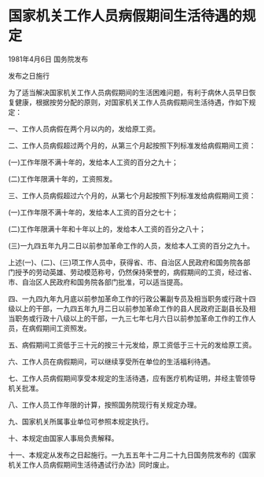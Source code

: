 # 国家机关工作人员病假期间生活待遇的规定

1981年4月6日 国务院发布

发布之日施行

<!-- INFO END -->

为了适当解决国家机关工作人员病假期间的生活困难问题，有利于病休人员早日恢复健康，根据按劳分配的原则，对国家机关工作人员病假期间生活待遇，作如下规定：

一、工作人员病假在两个月以内的，发给原工资。

二、工作人员病假超过两个月的，从第三个月起按照下列标准发给病假期间工资：

(一)工作年限不满十年的，发给本人工资的百分之九十；

(二)工作年限满十年的，工资照发。

三、工作人员病假超过六个月的，从第七个月起按照下列标准发给病假期间工资：

(一)工作年限不满十年的，发给本人工资的百分之七十；

(二)工作年限满十年和十年以上的，发给本人工资的百分之八十；

(三)一九四五年九月二日以前参加革命工作的人员，发给本人工资的百分之九十。

上述(一)、(二)、(三)项工作人员中，获得省、市、自治区人民政府和国务院各部门授予的劳动英雄、劳动模范称号，仍然保持荣誉的，病假期间的工资，经过省、市、自治区人民政府和国务院各部门批准，可以适当提高。

四、一九四九年九月底以前参加革命工作的行政公署副专员及相当职务或行政十四级以上的干部，一九四五年九月二日以前参加革命工作的县人民政府正副县长及相当职务或行政十八级以上的干部，一九三七年七月六日以前参加革命工作的工作人员，在病假期间工资照发。

五、病假期间工资低于三十元的按三十元发给，原工资低于三十元的发给原工资。

六、工作人员在病假期间，可以继续享受所在单位的生活福利待遇。

七、工作人员病假期间享受本规定的生活待遇，应有医疗机构证明，并经主管领导机关批准。

八、工作人员工作年限的计算，按照国务院现行有关规定办理。

九、国家机关所属事业单位可参照本规定执行。

十、本规定由国家人事局负责解释。

十一、本规定从发布之日起施行。一九五五年十二月二十九日国务院发布的《国家机关工作人员病假期间生活待遇试行办法》同时废止。

